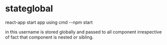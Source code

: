 # stateglobal
react-app
start app using cmd --npm start

in this username is stored globally and passed to all component irrespective of fact that component is nested or sibling.
